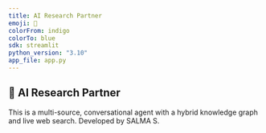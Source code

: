 ```yaml
---
title: AI Research Partner
emoji: 🧠
colorFrom: indigo
colorTo: blue
sdk: streamlit
python_version: "3.10"
app_file: app.py
---
```


## 🧠 AI Research Partner

This is a multi-source, conversational agent with a hybrid knowledge graph and live web search.
Developed by SALMA S.